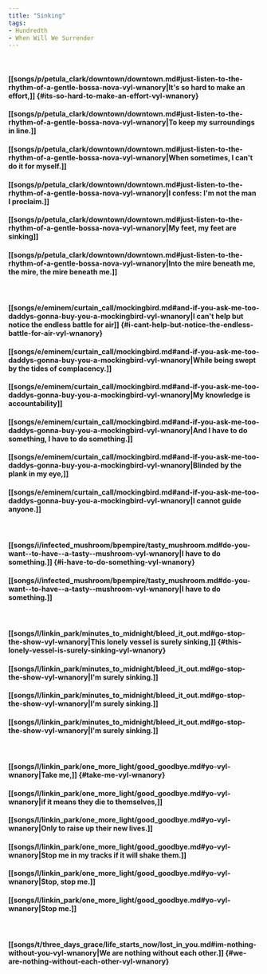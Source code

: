```yaml
---
title: "Sinking"
tags:
- Hundredth
- When Will We Surrender
---
```

&nbsp;
#### [[songs/p/petula_clark/downtown/downtown.md#just-listen-to-the-rhythm-of-a-gentle-bossa-nova-vyl-wnanory|It's so hard to make an effort,]] {#its-so-hard-to-make-an-effort-vyl-wnanory}
#### [[songs/p/petula_clark/downtown/downtown.md#just-listen-to-the-rhythm-of-a-gentle-bossa-nova-vyl-wnanory|To keep my surroundings in line.]]
#### [[songs/p/petula_clark/downtown/downtown.md#just-listen-to-the-rhythm-of-a-gentle-bossa-nova-vyl-wnanory|When sometimes, I can't do it for myself.]]
#### [[songs/p/petula_clark/downtown/downtown.md#just-listen-to-the-rhythm-of-a-gentle-bossa-nova-vyl-wnanory|I confess: I'm not the man I proclaim.]]
#### [[songs/p/petula_clark/downtown/downtown.md#just-listen-to-the-rhythm-of-a-gentle-bossa-nova-vyl-wnanory|My feet, my feet are sinking]]
#### [[songs/p/petula_clark/downtown/downtown.md#just-listen-to-the-rhythm-of-a-gentle-bossa-nova-vyl-wnanory|Into the mire beneath me, the mire, the mire beneath me.]]
&nbsp;
#### [[songs/e/eminem/curtain_call/mockingbird.md#and-if-you-ask-me-too-daddys-gonna-buy-you-a-mockingbird-vyl-wnanory|I can't help but notice the endless battle for air]] {#i-cant-help-but-notice-the-endless-battle-for-air-vyl-wnanory}
#### [[songs/e/eminem/curtain_call/mockingbird.md#and-if-you-ask-me-too-daddys-gonna-buy-you-a-mockingbird-vyl-wnanory|While being swept by the tides of complacency.]]
#### [[songs/e/eminem/curtain_call/mockingbird.md#and-if-you-ask-me-too-daddys-gonna-buy-you-a-mockingbird-vyl-wnanory|My knowledge is accountability]]
#### [[songs/e/eminem/curtain_call/mockingbird.md#and-if-you-ask-me-too-daddys-gonna-buy-you-a-mockingbird-vyl-wnanory|And I have to do something, I have to do something.]]
#### [[songs/e/eminem/curtain_call/mockingbird.md#and-if-you-ask-me-too-daddys-gonna-buy-you-a-mockingbird-vyl-wnanory|Blinded by the plank in my eye,]]
#### [[songs/e/eminem/curtain_call/mockingbird.md#and-if-you-ask-me-too-daddys-gonna-buy-you-a-mockingbird-vyl-wnanory|I cannot guide anyone.]]
&nbsp;
#### [[songs/i/infected_mushroom/bpempire/tasty_mushroom.md#do-you-want--to-have--a-tasty--mushroom-vyl-wnanory|I have to do something.]] {#i-have-to-do-something-vyl-wnanory}
#### [[songs/i/infected_mushroom/bpempire/tasty_mushroom.md#do-you-want--to-have--a-tasty--mushroom-vyl-wnanory|I have to do something.]]
&nbsp;
#### [[songs/l/linkin_park/minutes_to_midnight/bleed_it_out.md#go-stop-the-show-vyl-wnanory|This lonely vessel is surely sinking,]] {#this-lonely-vessel-is-surely-sinking-vyl-wnanory}
#### [[songs/l/linkin_park/minutes_to_midnight/bleed_it_out.md#go-stop-the-show-vyl-wnanory|I'm surely sinking.]]
#### [[songs/l/linkin_park/minutes_to_midnight/bleed_it_out.md#go-stop-the-show-vyl-wnanory|I'm surely sinking.]]
#### [[songs/l/linkin_park/minutes_to_midnight/bleed_it_out.md#go-stop-the-show-vyl-wnanory|I'm surely sinking.]]
&nbsp;
#### [[songs/l/linkin_park/one_more_light/good_goodbye.md#yo-vyl-wnanory|Take me,]] {#take-me-vyl-wnanory}
#### [[songs/l/linkin_park/one_more_light/good_goodbye.md#yo-vyl-wnanory|if it means they die to themselves,]]
#### [[songs/l/linkin_park/one_more_light/good_goodbye.md#yo-vyl-wnanory|Only to raise up their new lives.]]
#### [[songs/l/linkin_park/one_more_light/good_goodbye.md#yo-vyl-wnanory|Stop me in my tracks if it will shake them.]]
#### [[songs/l/linkin_park/one_more_light/good_goodbye.md#yo-vyl-wnanory|Stop, stop me.]]
#### [[songs/l/linkin_park/one_more_light/good_goodbye.md#yo-vyl-wnanory|Stop me.]]
&nbsp;
#### [[songs/t/three_days_grace/life_starts_now/lost_in_you.md#im-nothing-without-you-vyl-wnanory|We are nothing without each other.]] {#we-are-nothing-without-each-other-vyl-wnanory}
